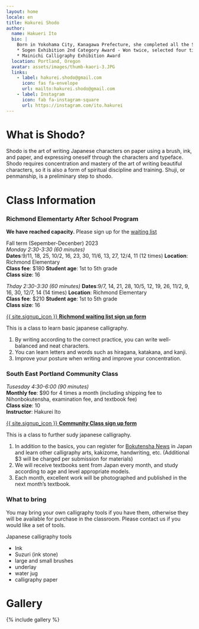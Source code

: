 ```yaml
---
layout: home
locale: en
title: Hakurei Shodo
author:
  name: Hakueri Ito
  bio: |
    Born in Yokohama City, Kanagawa Prefecture, she completed all the Shodo courses in elementary and middle school. After moving to Portland, Oregon in 2011, she started learning calligraphy again, studying under master Daigo Sekko. Since 2020, she has studied under master Futo Suzuki, the representative of Bokutensha in Japan. She has been featured in many exhibitions and continues to learn to make further progress.
    * Sogen Exhibition 2nd Category Award - Won twice, selected four times
    * Mainichi Calligraphy Exhibition Award
  location: Portland, Oregon
  avatar: assets/images/thumb-kaori-3.JPG
  links:
    - label: hakurei.shodo@gmail.com
      icon: fas fa-envelope
      url: mailto:hakurei.shodo@gmail.com
    - label: Instagram
      icon: fab fa-instagram-square
      url: https://instagram.com/ito.hakurei
---
```


# What is Shodo?
Shodo is the art of writing Japanese characters on paper using a brush, ink, and paper, and expressing oneself through the characters and typeface. Shodo requires concentration and mastery of the art of writing beautiful characters, so it is also a form of spiritual discipline and training. Shuji, or penmanship, is a preliminary step to shodo.

# Class Information

### Richmond Elementarty After School Program
**We have reached capacity.** Please sign up for the [waiting list](https://docs.google.com/forms/d/e/1FAIpQLSd6uHH5J-kEzRoHWe0KcOFTBPsBIM9gzE2iLNZVF2Qv8c4ilw/viewform?usp=sf_link)

Fall term (Sepember-Decenber) 2023   
*Monday 2:30-3:30 (60 minutes)*   
**Dates**:9/11, 18, 25, 10/2, 16, 23, 30, 11/6, 13, 27, 12/4, 11 (12 times) 
**Location**: Richmond Elementary  
**Class fee**: $180 
**Student age**: 1st to 5th grade  
**Class size**: 16 

 *Thday 2:30-3:30 (60 minutes)* 
 **Dates**:9/7, 14, 21, 28, 10/5, 12, 19, 26, 11/2, 9, 16, 30, 12/7, 14 (14 times)
 **Location**: Richmond Elementary  
**Class fee**: $210
**Student age**: 1st to 5th grade  
**Class size**: 16 


[{{ site.signup_icon }} **Richmond waiting list sign up form**](https://docs.google.com/forms/d/e/1FAIpQLSd6uHH5J-kEzRoHWe0KcOFTBPsBIM9gzE2iLNZVF2Qv8c4ilw/viewform?usp=sf_link)

This is a class to learn basic japanese calligraphy.

1. By writing according to the correct practice, you can write well-balanced and neat characters.
1. You can learn letters and words such as hiragana, katakana, and kanji.
1. Improve your posture when writing and improve your concentration.

### South East Portland Community Class
*Tusesday 4:30-6:00 (90 minutes)*  
**Monthly fee**: $90 for 4 times a month (including shipping fee to Nihonbokutensha, examination fee, and textbook fee)  
**Class size**: 10  
**Instructor**: Hakurei Ito

[{{ site.signup_icon }} **Community Class sign up form**](https://docs.google.com/forms/d/e/1FAIpQLScurAdwcBXua-8XVPtv0IQVKDor9nW6C7T8IkEdIVvplwct5w/viewform?usp=sf_link)

This is a class to further sudy japanese calligraphy.

1. In addition to the basics, you can register for [Bokutensha News](https://bokutensha.com) in Japan and learn other calligraphy arts, kakizome, handwriting, etc. (Additional $3 will be charged per submission for materials)
1. We will receive textbooks sent from Japan every month, and study according to age and level appropriate models.
1. Each month, excellent work will be photographed and published in the next month’s textbook.

### What to bring
You may bring your own calligraphy tools if you have them, otherwise they will be available for purchase in the classroom. Please contact us if you would like a set of tools.

Japanese calligraphy tools
* Ink
* Suzuri (ink stone)
* large and small brushes
* underlay
* water jug
* calligraphy paper


# Gallery

{% include gallery %}
